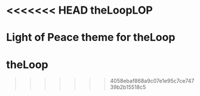 <<<<<<< HEAD
theLoopLOP
==========

Light of Peace theme for theLoop
=======
theLoop
=======
>>>>>>> 4058ebaf868a9c07e1e95c7ce74739b2b15518c5
